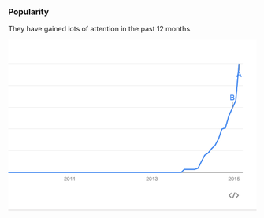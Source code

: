 ### Popularity

They have gained lots of attention in the past 12 months.

![Micro Services Popularity](images/googlesearchgraph.png "Micro Services Popularity")
